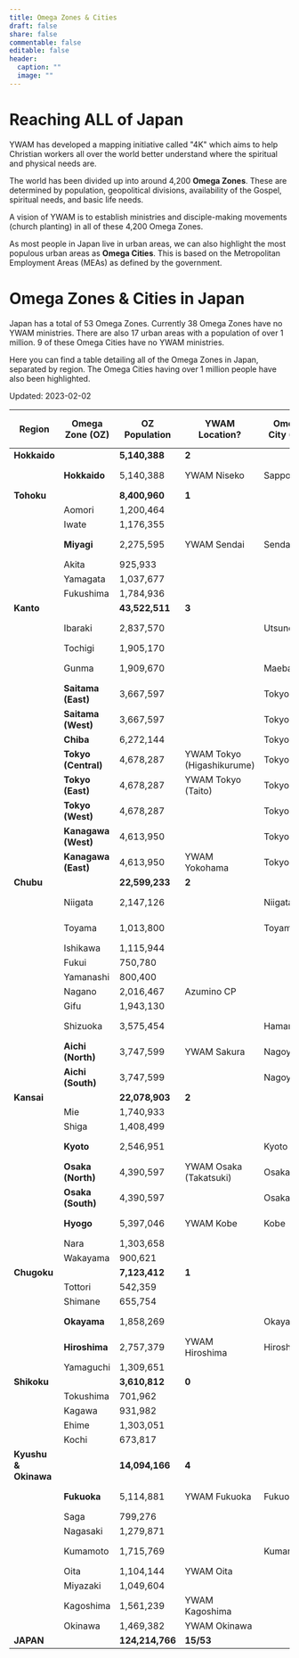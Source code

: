 ```yaml
---
title: Omega Zones & Cities
draft: false
share: false
commentable: false
editable: false
header:
  caption: ""
  image: ""
---
```


# Reaching ALL of Japan

YWAM has developed a mapping initiative called "4K" which aims to help Christian workers all over the world better understand where the spiritual and physical needs are.

The world has been divided up into around 4,200 **Omega Zones**. These are determined by population, geopolitical divisions, availability of the Gospel, spiritual needs, and basic life needs.

A vision of YWAM is to establish ministries and disciple-making movements (church planting) in all of these 4,200 Omega Zones.

As most people in Japan live in urban areas, we can also highlight the most populous urban areas as **Omega Cities**. This is based on the Metropolitan Employment Areas (MEAs) as defined by the government.

# Omega Zones & Cities in Japan

Japan has a total of 53 Omega Zones. Currently 38 Omega Zones have no YWAM ministries. There are also 17 urban areas with a population of over 1 million. 9 of these Omega Cities have no YWAM ministries.

Here you can find a table detailing all of the Omega Zones in Japan, separated by region. The Omega Cities having over 1 million people have also been highlighted.

Updated: 2023-02-02

| Region | Omega Zone (OZ) | OZ Population | YWAM Location? | Omega City (OC) | OC Population (Rank) |
| --- | --- | --- | --- | --- | --- |
| **Hokkaido** |  | **5,140,388** | **2** |  |  |
|                  | **Hokkaido** | 5,140,388 | YWAM Niseko | Sapporo | 2,362,914 (7th) |
| **Tohoku** |  | **8,400,960** | **1** |  |  |
|                  | Aomori | 1,200,464 |  |  |  |
|                  | Iwate | 1,176,355 |  |  |  |
|                  | **Miyagi** | 2,275,595 | YWAM Sendai | Sendai | 1,612,499 (8th) |
|                  | Akita | 925,933 |  |  |  |
|                  | Yamagata | 1,037,677 |  |  |  |
|                  | Fukushima | 1,784,936 |  |  |  |
| **Kanto** |  | **43,522,511** | **3** |  |  |
|                  | Ibaraki | 2,837,570 |  | Utsunomiya | 1,103,745 (15th) |
|                  | Tochigi | 1,905,170 |  |  |  |
|                  | Gunma | 1,909,670 |  | Maebashi | 1,263,034 (12th) |
|                  | **Saitama (East)** | 3,667,597 |  | Tokyo |  |
|                  | **Saitama (West)** | 3,667,597 |  | Tokyo |  |
|                  | **Chiba** | 6,272,144 |  | Tokyo |  |
|                  | **Tokyo (Central)** | 4,678,287 | YWAM Tokyo (Higashikurume) | Tokyo | 35,303,778 (1st) |
|                  | **Tokyo (East)** | 4,678,287 | YWAM Tokyo (Taito) | Tokyo |  |
|                  | **Tokyo (West)** | 4,678,287 |  | Tokyo |  |
|                  | **Kanagawa (West)** | 4,613,950 |  | Tokyo |  |
|                  | **Kanagawa (East)** | 4,613,950 | YWAM Yokohama | Tokyo |  |
| **Chubu** |  | **22,599,233** | **2** |  |  |
|                  | Niigata            | 2,147,126        |  | Niigata         | 1,060,013 (17th) |
|                  | Toyama             | 1,013,800        |  | Toyama         | 1,066,328 (16th)  |
|                  | Ishikawa           | 1,115,944        |  |  |  |
|                  | Fukui              | 750,780        |  |  |  |
|                  | Yamanashi          | 800,400        |  |  |  |
|                  | Nagano             | 2,016,467        | Azumino CP           |  |  |
|                  | Gifu               | 1,943,130        |  |  |  |
|                  | Shizuoka           | 3,575,454        |  | Hamamatsu       | 1,129,296 (13th) |
|                  | **Aichi (North)**  | 3,747,599        | YWAM Sakura | Nagoya           | 6,871,632 (3rd) |
|                  | **Aichi (South)**  | 3,747,599        |  | Nagoya           |  |
| **Kansai**       |                    | **22,078,903**   | **2** |  |  |
|                  | Mie                | 1,740,933        |  |  |  |
|                  | Shiga              | 1,408,499        |  |  |  |
|                  | **Kyoto**          | 2,546,951        |  | Kyoto            | 2,801,044 (4th) |
|                  | **Osaka (North)**  | 4,390,597        | YWAM Osaka (Takatsuki) | Osaka         | 12,078,820 (2nd) |
|                  | **Osaka (South)**  | 4,390,597        |  | Osaka            |  |
|                  | **Hyogo**          | 5,397,046        | YWAM Kobe            | Kobe             | 2,419,973 (6th) |
|                  | Nara               | 1,303,658        |  |  |  |
|                  | Wakayama           | 900,621        |  |  |  |
| **Chugoku**      |                    | **7,123,412**    | **1** |  |  |
|                  | Tottori            | 542,359        |  |  |  |
|                  | Shimane            | 655,754        |  |  |  |
|                  | **Okayama**        | 1,858,269        |  | Okayama          | 1,526,503 (9th) |
|                  | **Hiroshima**      | 2,757,379        | YWAM Hiroshima | Hiroshima       | 1,431,634 (10th) |
|                  | Yamaguchi          | 1,309,651        |  |  |  |
| **Shikoku**      |                    | **3,610,812**    | **0** |  |  |
|                  | Tokushima          | 701,962        |  |  |  |
|                  | Kagawa             | 931,982        |  |  |  |
|                  | Ehime              | 1,303,051        |  |  |  |
|                  | Kochi              | 673,817        |  |  |  |
| **Kyushu & Okinawa** |                | **14,094,166**   | **4** |  |  |
|                  | **Fukuoka**            | 5,114,881        | YWAM Fukuoka | Fukuoka     | 2,565,501 (5th) |
|                  | Saga               | 799,276        |  |  |  |
|                  | Nagasaki           | 1,279,871        |  |  |  |
|                  | Kumamoto           | 1,715,769        |  | Kumamoto        | 1,111,596 (14th) |
|                  | Oita               | 1,104,144        | YWAM Oita            |  |  |
|                  | Miyazaki           | 1,049,604        |  |  |  |
|                  | Kagoshima          | 1,561,239        | YWAM Kagoshima       |  |  |
|                  | Okinawa            | 1,469,382        | YWAM Okinawa         |  |  |
| **JAPAN**        |                    | **124,214,766** | **15/53** |  |  |
